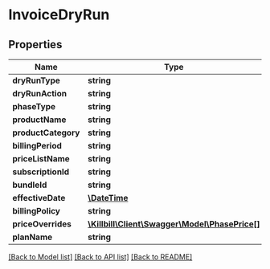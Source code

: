 # InvoiceDryRun

## Properties
Name | Type | Description | Notes
------------ | ------------- | ------------- | -------------
**dryRunType** | **string** |  | [optional] 
**dryRunAction** | **string** |  | [optional] 
**phaseType** | **string** |  | [optional] 
**productName** | **string** |  | [optional] 
**productCategory** | **string** |  | [optional] 
**billingPeriod** | **string** |  | [optional] 
**priceListName** | **string** |  | [optional] 
**subscriptionId** | **string** |  | [optional] 
**bundleId** | **string** |  | [optional] 
**effectiveDate** | [**\DateTime**](\DateTime.md) |  | [optional] 
**billingPolicy** | **string** |  | [optional] 
**priceOverrides** | [**\Killbill\Client\Swagger\Model\PhasePrice[]**](PhasePrice.md) |  | [optional] 
**planName** | **string** |  | [optional] 

[[Back to Model list]](../../README.md#documentation-for-models) [[Back to API list]](../../README.md#documentation-for-api-endpoints) [[Back to README]](../../README.md)

